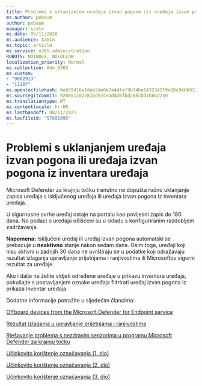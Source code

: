 ```yaml
---
title: Problemi s uklanjanjem uređaja izvan pogona ili uređaja izvan pogona iz inventara uređaja
ms.author: pebaum
author: pebaum
manager: scotv
ms.date: 05/11/2020
ms.audience: Admin
ms.topic: article
ms.service: o365-administration
ROBOTS: NOINDEX, NOFOLLOW
localization_priority: Normal
ms.collection: Adm_O365
ms.custom:
- "9002913"
- "11187"
ms.openlocfilehash: 6eb59d16a1dab2de0e7a44faf9b34be6432342f9e20c94b6932e69e937751add
ms.sourcegitcommit: 920051182781bd97ce4d4d6fbd268cb37b84d239
ms.translationtype: MT
ms.contentlocale: hr-HR
ms.lasthandoff: 08/11/2021
ms.locfileid: "57891995"
---
```

# <a name="issues-with-removing-an-offboarded-or-decommissioned-device-from-the-device-inventory"></a>Problemi s uklanjanjem uređaja izvan pogona ili uređaja izvan pogona iz inventara uređaja

Microsoft Defender za krajnju točku trenutno ne dopušta ručno uklanjanje zapisa uređaja s isključenog uređaja ili uređaja izvan pogona iz inventara uređaja.

U sigurnosne svrhe uređaj ostaje na portalu kao povijesni zapis do 180 dana. No podaci o uređaju očišćeni su u skladu s konfiguriranim razdobljem zadržavanja.

**Napomena:** Isključeni uređaj ili uređaj izvan pogona automatski se prebacuje u **neaktivno** stanje nakon sedam dana. Osim toga, uređaji koji nisu aktivni u zadnjih 30 dana ne uvrštiraju se u podatke koji odražavaju rezultat izlaganja upravljanje prijetnjama i ranjivostima ili Microsoftov sigurni rezultat za uređaje.
 
Ako i dalje ne želite vidjeti određene uređaje u prikazu inventara uređaja, pokušajte s postavljanjem oznake uređaja filtrirati uređaj izvan pogona iz prikaza Inventar uređaja.

Dodatne informacije potražite u sljedećim člancima:

[Offboard devices from the Microsoft Defender for Endpoint service](https://docs.microsoft.com/microsoft-365/security/defender-endpoint/offboard-machines.md)

[Rezultat izlaganja u upravljanje prijetnjama i ranjivostima](https://docs.microsoft.com/microsoft-365/security/defender-endpoint/tvm-exposure-score.md)

[Rješavanje problema s nezdravim senzorima u programu Microsoft Defender za krajnju točku](https://docs.microsoft.com/microsoft-365/security/defender-endpoint/fix-unhealthy-sensors#inactive-devices.md)

[Učinkovito korištenje označavanja (1. dio)](https://techcommunity.microsoft.com/t5/microsoft-defender-for-endpoint/how-to-use-tagging-effectively-part-1/ba-p/1964058)

[Učinkovito korištenje označavanja (2. dio)](https://techcommunity.microsoft.com/t5/microsoft-defender-for-endpoint/how-to-use-tagging-effectively-part-2/ba-p/1962008)

[Učinkovito korištenje označavanja (3. dio)](https://techcommunity.microsoft.com/t5/microsoft-defender-for-endpoint/how-to-use-tagging-effectively-part-3/ba-p/1964073)




